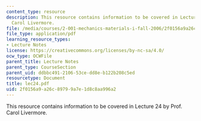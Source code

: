 ```yaml
---
content_type: resource
description: This resource contains information to be covered in Lecture 24 by Prof.
  Carol Livermore.
file: /media/courses/2-001-mechanics-materials-i-fall-2006/2f0156a9a26c89799a7e1d8c8aa996a2_lec24.pdf
file_type: application/pdf
learning_resource_types:
- Lecture Notes
license: https://creativecommons.org/licenses/by-nc-sa/4.0/
ocw_type: OCWFile
parent_title: Lecture Notes
parent_type: CourseSection
parent_uid: ddbbc491-2106-53ce-dd8e-b122b208c5ed
resourcetype: Document
title: lec24.pdf
uid: 2f0156a9-a26c-8979-9a7e-1d8c8aa996a2
---
```

This resource contains information to be covered in Lecture 24 by Prof. Carol Livermore.